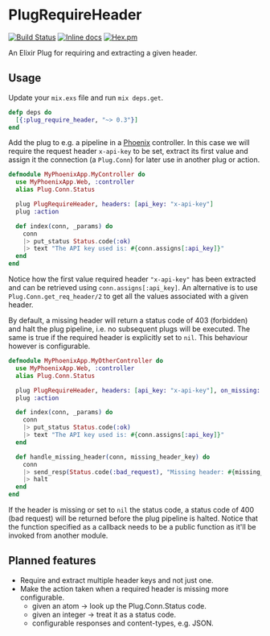 # PlugRequireHeader

[![Build Status](https://travis-ci.org/DevL/plug_require_header.svg?branch=master)](https://travis-ci.org/DevL/plug_require_header)
[![Inline docs](http://inch-ci.org/github/DevL/plug_require_header.svg?branch=master)](http://inch-ci.org/github/DevL/plug_require_header)
[![Hex.pm](https://img.shields.io/hexpm/v/plug_require_header.svg)](https://hex.pm/packages/plug_require_header)

An Elixir Plug for requiring and extracting a given header.

## Usage

Update your `mix.exs` file and run `mix deps.get`.
```elixir
defp deps do
  [{:plug_require_header, "~> 0.3"}]
end
```

Add the plug to e.g. a pipeline in a [Phoenix](http://www.phoenixframework.org/) controller. In this case we will require the request header `x-api-key` to be set, extract its first value and assign it the connection (a `Plug.Conn`) for later use in another plug or action.
```elixir
defmodule MyPhoenixApp.MyController do
  use MyPhoenixApp.Web, :controller
  alias Plug.Conn.Status

  plug PlugRequireHeader, headers: [api_key: "x-api-key"]
  plug :action

  def index(conn, _params) do
    conn
    |> put_status Status.code(:ok)
    |> text "The API key used is: #{conn.assigns[:api_key]}"
  end
end
```
Notice how the first value required header `"x-api-key"` has been extracted and can be retrieved using `conn.assigns[:api_key]`. An alternative is to use `Plug.Conn.get_req_header/2` to get all the values associated with a given header.

By default, a missing header will return a status code of 403 (forbidden) and halt the plug pipeline, i.e. no subsequent plugs will be executed. The same is true if the required header is explicitly set to `nil`. This behaviour however is configurable.
```elixir
defmodule MyPhoenixApp.MyOtherController do
  use MyPhoenixApp.Web, :controller
  alias Plug.Conn.Status

  plug PlugRequireHeader, headers: [api_key: "x-api-key"], on_missing: {__MODULE__, :handle_missing_header}
  plug :action

  def index(conn, _params) do
    conn
    |> put_status Status.code(:ok)
    |> text "The API key used is: #{conn.assigns[:api_key]}"
  end

  def handle_missing_header(conn, missing_header_key) do
    conn
    |> send_resp(Status.code(:bad_request), "Missing header: #{missing_header_key}")
    |> halt
  end
end
```
If the header is missing or set to `nil` the status code, a status code of 400 (bad request) will be returned before the plug pipeline is halted. Notice that the function specified as a callback needs to be a public function as it'll be invoked from another module.

## Planned features

* Require and extract multiple header keys and not just one.
* Make the action taken when a required header is missing more configurable.
  * given an atom -> look up the Plug.Conn.Status code.
  * given an integer -> treat it as a status code.
  * configurable responses and content-types, e.g. JSON.
